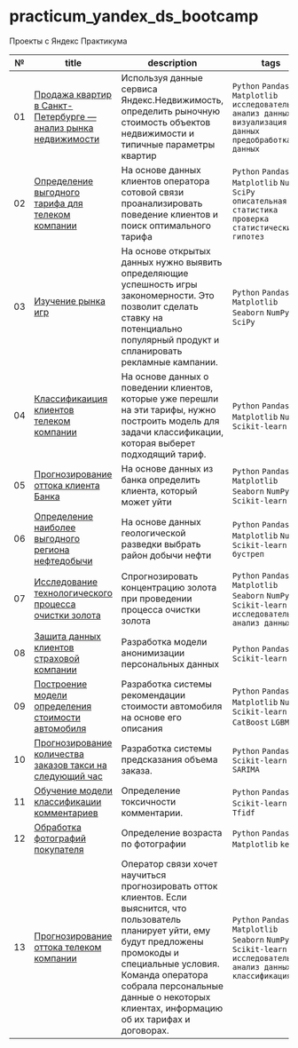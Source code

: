# practicum_yandex_ds_bootcamp
Проекты с Яндекс Практикума

| № | title | description | tags |
| - | ----- | ----------- | ---- |
| 01 | [Продажа квартир в Санкт-Петербурге — анализ рынка недвижимости](https://github.com/OlegSsnegirev/practicum_yandex_ds_bootcamp/blob/main/05_real_estate_market_analysis.ipynb) | Используя данные сервиса Яндекс.Недвижимость, определить рыночную стоимость объектов недвижимости и типичные параметры квартир | `Python` `Pandas` `Matplotlib` `исследовательский анализ данных` `визуализация данных` `предобработка данных` |
| 02 | [Определение выгодного тарифа для телеком компании](https://github.com/OlegSsnegirev/practicum_yandex_ds_bootcamp/blob/main/06_determining_the_best_tariff.ipynb) | На основе данных клиентов оператора сотовой связи проанализировать поведение клиентов и поиск оптимального тарифа | `Python` `Pandas` `Matplotlib` `NumPy` `SciPy` `описательная статистика` `проверка статистических гипотез`|
| 03 | [Изучение рынка игр](https://github.com/OlegSsnegirev/practicum_yandex_ds_bootcamp/blob/main/07_gaming_industry_analysis.ipynb) |  На основе открытых данных нужно выявить определяющие успешность игры закономерности. Это позволит сделать ставку на потенциально популярный продукт и спланировать рекламные кампании. | `Python` `Pandas` `Matplotlib` `Seaborn` `NumPy` `SciPy`  |
| 04 | [Классификаиция клиентов телеком компании](https://github.com/OlegSsnegirev/practicum_yandex_ds_bootcamp/blob/main/09_classification_of_telecom_company_clients.ipynb) | На основе данных о поведении клиентов, которые уже перешли на эти тарифы, нужно построить модель для задачи классификации, которая выберет подходящий тариф. |  `Python` `Pandas` `Matplotlib` `NumPy` `Scikit-learn` |
| 05 | [Прогнозирование оттока клиента Банка](https://github.com/OlegSsnegirev/practicum_yandex_ds_bootcamp/blob/main/10_bank_customer_churn.ipynb) | На основе данных из банка определить клиента, который может уйти | `Python` `Pandas` `Matplotlib` `Seaborn` `NumPy` `Scikit-learn`  |
| 06 | [Определение наиболее выгодного региона нефтедобычи](https://github.com/OlegSsnegirev/practicum_yandex_ds_bootcamp/blob/main/11_profitable_oil_production_region.ipynb) | На основе данных геологической разведки выбрать район добычи нефти | `Python` `Pandas` `Matplotlib` `NumPy` `Scikit-learn` `бустреп` |
| 07 | [Исследование технологического процесса очистки золота](https://github.com/OlegSsnegirev/practicum_yandex_ds_bootcamp/blob/main/12_gold_purification_process.ipynb) | Спрогнозировать концентрацию золота при проведении процесса очистки золота | `Python` `Pandas` `Matplotlib` `Seaborn` `NumPy` `Scikit-learn` `исследовательский анализ данных` |
| 08 | [Защита данных клиентов страховой компании](https://github.com/OlegSsnegirev/practicum_yandex_ds_bootcamp/blob/main/13_protection_of_personal_data.ipynb) | Разработка модели анонимизации персональных данных | `Python` `Pandas` `Scikit-learn` |
| 09 | [Построение модели определения стоимости автомобиля](https://github.com/OlegSsnegirev/practicum_yandex_ds_bootcamp/blob/main/14_determining_the_cost_of_cars.ipynb) | Разработка системы рекомендации стоимости автомобиля на основе его описания | `Python` `Pandas` `Matplotlib` `NumPy` `Scikit-learn` `CatBoost` `LGBM`|
| 10 | [Прогнозирование количества заказов такси на следующий час](https://github.com/OlegSsnegirev/practicum_yandex_ds_bootcamp/blob/main/15_taxi_order_forecasting.ipynb) | Разработка системы предсказания объема заказа. | `Python` `Pandas` `Scikit-learn` `SARIMA` |
| 11 | [Обучение модели классификации комментариев](https://github.com/OlegSsnegirev/practicum_yandex_ds_bootcamp/blob/main/16_classification_of_comments.ipynb) | Определение токсичности комментарии. |  `Python` `Pandas` `Scikit-learn` `nltk` `Tfidf`  |
| 12 | [Обработка фотографий покупателя]() | Определение возраста по фотографии |  `Python` `Pandas` `Matplotlib` `keras` |
| 13 | [Прогнозирование оттока телеком компании](https://github.com/OlegSsnegirev/practicum_yandex_ds_bootcamp/blob/main/19_telecom_company_outflow.ipynb) | Оператор связи хочет научиться прогнозировать отток клиентов. Если выяснится, что пользователь планирует уйти, ему будут предложены промокоды и специальные условия. Команда оператора собрала персональные данные о некоторых клиентах, информацию об их тарифах и договорах.  | `Python` `Pandas` `Matplotlib` `Seaborn` `NumPy` `Scikit-learn` `исследовательский анализ данных` `классификация` |
